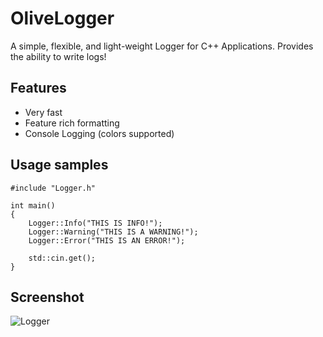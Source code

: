 # OliveLogger
A simple, flexible, and light-weight Logger for C++ Applications. Provides the ability to write logs! 

## Features
- Very fast
- Feature rich formatting
- Console Logging (colors supported)

## Usage samples
```
#include "Logger.h"

int main()
{
	Logger::Info("THIS IS INFO!");
	Logger::Warning("THIS IS A WARNING!");
	Logger::Error("THIS IS AN ERROR!");
	
	std::cin.get();
}

```

## Screenshot 
![Logger](https://user-images.githubusercontent.com/56490771/213932088-5871ace4-5573-48c6-9693-8fa432b443ce.PNG)
